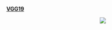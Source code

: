 **[VGG19](https://github.com/Quan-Sun/Dive-into-Machine-Learning/blob/master/models/VGG19.ipynb)**

<div align=center><img src="https://github.com/Quan-Sun/Dive-into-Machine-Learning/blob/master/models/images/VGG19.png"/></div>
